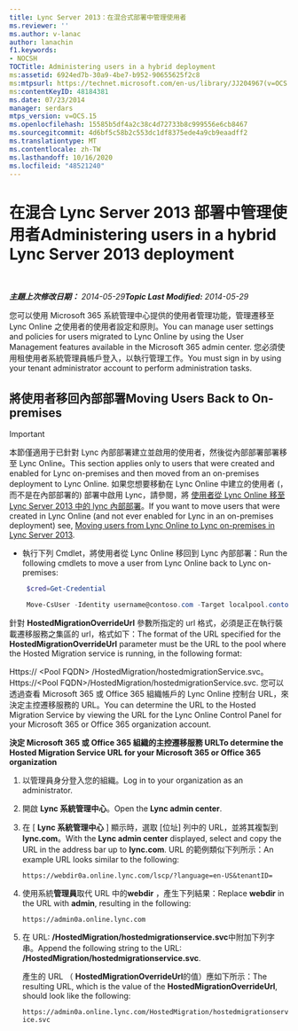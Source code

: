 ```yaml
---
title: Lync Server 2013：在混合式部署中管理使用者
ms.reviewer: ''
ms.author: v-lanac
author: lanachin
f1.keywords:
- NOCSH
TOCTitle: Administering users in a hybrid deployment
ms:assetid: 6924ed7b-30a9-4be7-b952-90655625f2c8
ms:mtpsurl: https://technet.microsoft.com/en-us/library/JJ204967(v=OCS.15)
ms:contentKeyID: 48184381
ms.date: 07/23/2014
manager: serdars
mtps_version: v=OCS.15
ms.openlocfilehash: 15585b5df4a2c38c4d72733b8c999556e6cb8467
ms.sourcegitcommit: 4d6bf5c58b2c553dc1df8375ede4a9cb9eaadff2
ms.translationtype: MT
ms.contentlocale: zh-TW
ms.lasthandoff: 10/16/2020
ms.locfileid: "48521240"
---
```

# <a name="administering-users-in-a-hybrid-lync-server-2013-deployment"></a><span data-ttu-id="6e72b-102">在混合 Lync Server 2013 部署中管理使用者</span><span class="sxs-lookup"><span data-stu-id="6e72b-102">Administering users in a hybrid Lync Server 2013 deployment</span></span>

<div data-xmlns="http://www.w3.org/1999/xhtml">

<div class="topic" data-xmlns="http://www.w3.org/1999/xhtml" data-msxsl="urn:schemas-microsoft-com:xslt" data-cs="https://msdn.microsoft.com/">

<div data-asp="https://msdn2.microsoft.com/asp">



</div>

<div id="mainSection">

<div id="mainBody">

<span> </span>

<span data-ttu-id="6e72b-103">_**主題上次修改日期：** 2014-05-29_</span><span class="sxs-lookup"><span data-stu-id="6e72b-103">_**Topic Last Modified:** 2014-05-29_</span></span>

<span data-ttu-id="6e72b-104">您可以使用 Microsoft 365 系統管理中心提供的使用者管理功能，管理遷移至 Lync Online 之使用者的使用者設定和原則。</span><span class="sxs-lookup"><span data-stu-id="6e72b-104">You can manage user settings and policies for users migrated to Lync Online by using the User Management features available in the Microsoft 365 admin center.</span></span> <span data-ttu-id="6e72b-105">您必須使用租使用者系統管理員帳戶登入，以執行管理工作。</span><span class="sxs-lookup"><span data-stu-id="6e72b-105">You must sign in by using your tenant administrator account to perform administration tasks.</span></span>

<div>

## <a name="moving-users-back-to-on-premises"></a><span data-ttu-id="6e72b-106">將使用者移回內部部署</span><span class="sxs-lookup"><span data-stu-id="6e72b-106">Moving Users Back to On-premises</span></span>

<div class="">


> [!IMPORTANT]  
> <span data-ttu-id="6e72b-107">本節僅適用于已針對 Lync 內部部署建立並啟用的使用者，然後從內部部署部署移至 Lync Online。</span><span class="sxs-lookup"><span data-stu-id="6e72b-107">This section applies only to users that were created and enabled for Lync on-premises and then moved from an on-premises deployment to Lync Online.</span></span> <span data-ttu-id="6e72b-108">如果您想要移動在 Lync Online 中建立的使用者 (，而不是在內部部署的) 部署中啟用 Lync，請參閱，將 <A href="lync-server-2013-moving-users-from-lync-online-to-lync-on-premises.md">使用者從 Lync Online 移至 Lync Server 2013 中的 lync 內部部署</A>。</span><span class="sxs-lookup"><span data-stu-id="6e72b-108">If you want to move users that were created in Lync Online (and not ever enabled for Lync in an on-premises deployment) see, <A href="lync-server-2013-moving-users-from-lync-online-to-lync-on-premises.md">Moving users from Lync Online to Lync on-premises in Lync Server 2013</A>.</span></span>



</div>

  - <span data-ttu-id="6e72b-109">執行下列 Cmdlet，將使用者從 Lync Online 移回到 Lync 內部部署：</span><span class="sxs-lookup"><span data-stu-id="6e72b-109">Run the following cmdlets to move a user from Lync Online back to Lync on-premises:</span></span>
    
       ```PowerShell
        $cred=Get-Credential
       ```
    
       ```PowerShell
        Move-CsUser -Identity username@contoso.com -Target localpool.contoso.com -Credential $cred -HostedMigrationOverrideUrl <URL>
       ```

<span data-ttu-id="6e72b-110">針對 **HostedMigrationOverrideUrl** 參數所指定的 url 格式，必須是正在執行裝載遷移服務之集區的 url，格式如下：</span><span class="sxs-lookup"><span data-stu-id="6e72b-110">The format of the URL specified for the **HostedMigrationOverrideUrl** parameter must be the URL to the pool where the Hosted Migration service is running, in the following format:</span></span>

<span data-ttu-id="6e72b-111">Https:// \<Pool FQDN\> /HostedMigration/hostedmigrationService.svc。</span><span class="sxs-lookup"><span data-stu-id="6e72b-111">Https://\<Pool FQDN\>/HostedMigration/hostedmigrationService.svc.</span></span> <span data-ttu-id="6e72b-112">您可以透過查看 Microsoft 365 或 Office 365 組織帳戶的 Lync Online 控制台 URL，來決定主控遷移服務的 URL。</span><span class="sxs-lookup"><span data-stu-id="6e72b-112">You can determine the URL to the Hosted Migration Service by viewing the URL for the Lync Online Control Panel for your Microsoft 365 or Office 365 organization account.</span></span>

<span data-ttu-id="6e72b-113">**決定 Microsoft 365 或 Office 365 組織的主控遷移服務 URL**</span><span class="sxs-lookup"><span data-stu-id="6e72b-113">**To determine the Hosted Migration Service URL for your Microsoft 365 or Office 365 organization**</span></span>

1.  <span data-ttu-id="6e72b-114">以管理員身分登入您的組織。</span><span class="sxs-lookup"><span data-stu-id="6e72b-114">Log in to your organization as an administrator.</span></span>

2.  <span data-ttu-id="6e72b-115">開啟 **Lync 系統管理中心**。</span><span class="sxs-lookup"><span data-stu-id="6e72b-115">Open the **Lync admin center**.</span></span>

3.  <span data-ttu-id="6e72b-116">在 [ **Lync 系統管理中心** ] 顯示時，選取 [位址] 列中的 URL，並將其複製到 **lync.com**。</span><span class="sxs-lookup"><span data-stu-id="6e72b-116">With the **Lync admin center** displayed, select and copy the URL in the address bar up to **lync.com**.</span></span> <span data-ttu-id="6e72b-117">URL 的範例類似下列所示：</span><span class="sxs-lookup"><span data-stu-id="6e72b-117">An example URL looks similar to the following:</span></span>
    
    `https://webdir0a.online.lync.com/lscp/?language=en-US&tenantID=`

4.  <span data-ttu-id="6e72b-118">使用系統**管理員**取代 URL 中的**webdir** ，產生下列結果：</span><span class="sxs-lookup"><span data-stu-id="6e72b-118">Replace **webdir** in the URL with **admin**, resulting in the following:</span></span>
    
    `https://admin0a.online.lync.com`

5.  <span data-ttu-id="6e72b-119">在 URL: **/HostedMigration/hostedmigrationservice.svc**中附加下列字串。</span><span class="sxs-lookup"><span data-stu-id="6e72b-119">Append the following string to the URL: **/HostedMigration/hostedmigrationservice.svc**.</span></span>
    
    <span data-ttu-id="6e72b-120">產生的 URL （ **HostedMigrationOverrideUrl**的值）應如下所示：</span><span class="sxs-lookup"><span data-stu-id="6e72b-120">The resulting URL, which is the value of the **HostedMigrationOverrideUrl**, should look like the following:</span></span>
    
    `https://admin0a.online.lync.com/HostedMigration/hostedmigrationservice.svc`

</div>

</div>

<span> </span>

</div>

</div>

</div>

